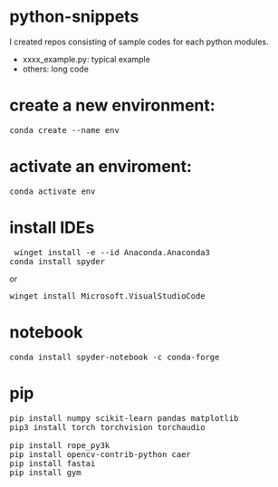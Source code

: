 # python-snippets 
I created repos consisting of sample codes for each python modules.

* xxxx_example.py: typical example
* others: long code

#  create a new environment:
<pre>conda create --name env</pre>

# activate an enviroment:
<pre>conda activate env</pre>

# install IDEs
<pre> winget install -e --id Anaconda.Anaconda3
conda install spyder</pre>
or
<pre>winget install Microsoft.VisualStudioCode</pre>

# notebook
<pre>conda install spyder-notebook -c conda-forge</pre>

# pip
<pre>pip install numpy scikit-learn pandas matplotlib
pip3 install torch torchvision torchaudio

pip install rope_py3k
pip install opencv-contrib-python caer
pip install fastai
pip install gym</pre>



